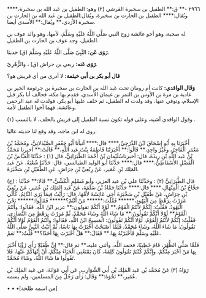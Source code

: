 ٢٩٦٦ -** ق:** الطفيل بن سخبرة القرشي (٢) وهو: الطفيل بن عَبد الله بن سخبرة،**** ويُقال:**** الطفيل بن الحارث بن سخبرة، ويُقال:الطفيل بن عَبد الله بن الحارث بن سخبرة الأزدي،** ويُقال:** الأسدي أيضا.

له صحبة، وهو أخو عائشة زوج النبي صَلَّى اللَّهُ عَلَيْهِ وسَلَّمَ، لأمها، وهو والد عوف بن الطفيل، وجد عوف بن الحارث بن الطفيل.

**رَوَى عَن:** النَّبِيّ صَلَّى اللَّهُ عَلَيْهِ وسَلَّمَ (ق) حديثا.

**رَوَى عَنه:** ربعي بن حراش (ق) ، والزُّهْرِيّ.

**قال أبو بكر بن أَبي خيثمة:** لا أدري من أي قريش هو؟

**وَقَال الواقدي:** كانت أم رومان تحت عَبد الله بن الحارث بن سخبرة بن جرثومة الخير بن غادية بن مرة بن الأوس بن النمر بن غيمان الأسدي، فقدم بها مكة، فحالف أبا بكر قبل الإسلام، وتوفي عنها، وقد ولدت له الطفيل، ثم خلف عليها أبو بكر، فولدت له عبد الرحمن وعائشة. فهما أخوا الطفيل لأمه.

وقول الواقدي أشبه، وعلى قوله تكون نسبة الطفيل إلى قريش بالحلف، لا بالنسب (١) .

روى له ابن ماجه، وقد وقع لنا حديثه عاليا.

أَخْبَرَنَا بِهِ أَبُو إِسْحَاقَ ابْنُ الدَّرَجِيِّ،**** قال:**** أنبأنا أَبُو جَعْفَرٍ الصَّيْدَلانِيُّ، ومُحَمَّدُ بْنُ مَعْمَرٍ الْفَاخِرُ، وغَيْرُ واحِدٍ،** قَالُوا:** أَخْبَرَتْنَا فَاطِمَةُ بِنْتُ عَبد اللَّهِ،** قَالَتْ:** أخبرنا مُحَمَّدُ بْنُ عَبد اللَّهِ بْنِ رِيذَةَ، قال: أخبرناسُلَيْمان بْنُ أَحْمَدَ الطَّبَرَانِيُّ، قال (١) : حَدَّثَنَا الْعَبَّاسُ بْنُ الْفَضْلِ الأَسْفَاطِيُّ،**** قال:**** حَدَّثَنَا أبو الوليد الطيالسي، قال: حَدَّثَنَا شُعْبَةُ، عَنْ عَبد المَلِك بْنِ عُمَير، عَنْ رِبْعِيِّ بْنِ حِرَاشٍ، عَنِ الطُّفَيْلِ بْنِ سَخْبَرَةَ.

(ح) : قال الطَّبَرَانِيُّ (٢) : وحَدَّثَنَا علي بْن عبد العزيز، وأبو مُسْلِمٍ الْكَشِّيُّ،** قَالا:** حَدَّثَنَا حَجَّاجُ بْنُ الْمِنْهَالِ،**** قال:**** حَدَّثَنَا حَمَّادُ بْنُ سَلَمَةَ، عَنْ عَبد المَلِك بْنِ عُمَير، عَنْ رِبْعِيِّ بْنِ حِرَاشٍ، عَنْ طُفَيْلِ بْنِ سَخْبَرَةَ أَخِي عَائِشَةَ لأُمِّهَا، قال: رَأَيْتُ فِيمَا يَرَى النَّائِمُ، كَأَنِّي مَرَرْتُ بِرَهْطٍ مِنَ الْيَهُودِ،****** فَقُلْتُ:****** مَنْ أَنْتُمْ؟****** فَقَالُوا:****** نَحْنُ الْيَهُودُ. فَقُلْتُ: إِنَّكُمْ لأَنْتُمُ الْقَوْمُ،** لَوْلا أَنَّكُمْ تقولون:** عزير ابْنُ اللَّهِ. فَقَالُوا: وأَنْتُمُ الْقَوْمُ** لَوْلا أَنَّكُمْ تَقُولُونَ:** مَا شَاءَ اللَّهُ وشَاءَ مُحَمَّدٌ، ثُمَّ مَرَرْتُ بِرَهْطٍ مِنَ النَّصَارَى، فَقُلْتُ: إِنَّكُمْ لأَنْتُمُ الْقَوْمُ، لَوْلا أَنَّكُمْ تَقُولُونَ: الْمَسِيحُ ابْنُ اللَّهِ، فَقَالُوا: وأَنْتُمُ الْقَوْمُ لَوْلا أَنَّكُمْ تَقُولُونَ: مَا شَاءَ اللَّهُ، وشَاءَ مُحَمَّدٌ، فَلَمَّا أَصْبَحْتُ أَخْبَرْتُ بِهَا نَاسًا، ثُمَّ أَتَيْتُ النَّبِيَّ صَلَّى اللَّهُ عَلَيْهِ وسَلَّمَ فَأَخْبَرْتُهُ بِهَا،** فَقَالَ:** هَلْ أَخْبَرْتَ بِهَا أَحَدًا؟** قُلْتُ:** نَعَمْ.

فَلَمَّا صَلَّى الظُّهْرَ، قَامَ خَطِيبًا، فحمد اللَّه، وأثنى عليه،** ثم قال:** إِنَّ طُفَيْلا رَأَى رُؤْيَا أَخْبَرَ بِهَا مَنْ أَخْبَرَ مِنْكُمْ، وإِنَّكُمْ كُنْتُمْ تَقُولُونَ كَلِمَةً، كَانَ يَمْنَعُنِي الْحَيَاءُ مِنْكُمْ، أَنْ أَنْهَاكُمْ عَنْهَا، فَلا تَقُولُوا مَا شَاءَ اللَّهُ، وشَاءَ مُحَمَّدٌ.

رَوَاهُ (٣) عَنْ مُحَمَّد بْن عَبد المَلِك بْن أَبي الشَّوَارِبِ، عَن أَبِي عَوَانَةَ، عن عَبد المَلِك بْن عُمَير،** نَحْوَهُ:** وَقَال: رَأَى رَجُلٌ مِنَ المسلمين، ولم يسمه.

• • •[من اسمه طلحة]